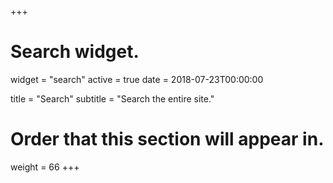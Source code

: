 +++
# Search widget.
widget = "search"
active = true
date = 2018-07-23T00:00:00

title = "Search"
subtitle = "Search the entire site."

# Order that this section will appear in.
weight = 66
+++
